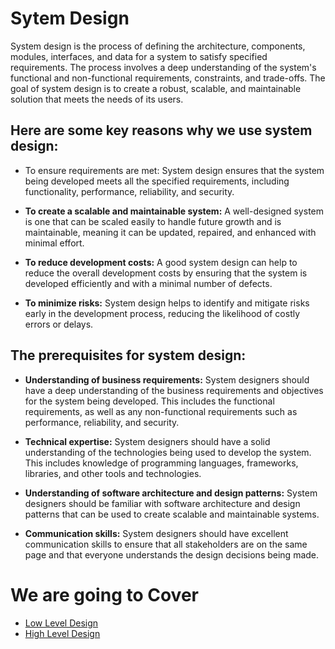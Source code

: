 # Sytem Design
System design is the process of defining the architecture, components, modules, interfaces, and data for a system to satisfy specified requirements. The process involves a deep understanding of the system's functional and non-functional requirements, constraints, and trade-offs. The goal of system design is to create a robust, scalable, and maintainable solution that meets the needs of its users.

## Here are some key reasons why we use system design:

* To ensure requirements are met: System design ensures that the system being developed meets all the specified requirements, including functionality, performance, reliability, and security.


* **To create a scalable and maintainable system:** A well-designed system is one that can be scaled easily to handle future growth and is maintainable, meaning it can be updated, repaired, and enhanced with minimal effort.

* **To reduce development costs:** A good system design can help to reduce the overall development costs by ensuring that the system is developed efficiently and with a minimal number of defects.

* **To minimize risks:** System design helps to identify and mitigate risks early in the development process, reducing the likelihood of costly errors or delays.

## The prerequisites for system design:

* **Understanding of business requirements:** System designers should have a deep understanding of the business requirements and objectives for the system being developed. This includes the functional requirements, as well as any non-functional requirements such as performance, reliability, and security.

* **Technical expertise:** System designers should have a solid understanding of the technologies being used to develop the system. This includes knowledge of programming languages, frameworks, libraries, and other tools and technologies.

* **Understanding of software architecture and design patterns:** System designers should be familiar with software architecture and design patterns that can be used to create scalable and maintainable systems.

* **Communication skills:** System designers should have excellent communication skills to ensure that all stakeholders are on the same page and that everyone understands the design decisions being made.


# We are going to Cover

* [Low Level Design](./Topics/LLD/LLD.md)
* [High Level Design](./Topics/HLD/HLD.md)